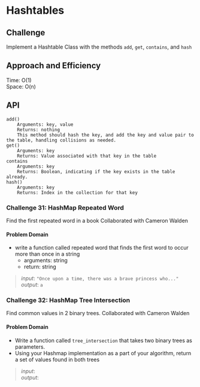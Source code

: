 # Hashtables

## Challenge

Implement a Hashtable Class with the methods `add`, `get`, `contains`, and `hash`

## Approach and Efficiency

Time: O(1) \
Space: O(n)

## API
```plaintext
add()
    Arguments: key, value
    Returns: nothing
    This method should hash the key, and add the key and value pair to the table, handling collisions as needed.
get()
    Arguments: key
    Returns: Value associated with that key in the table
contains
    Arguments: key
    Returns: Boolean, indicating if the key exists in the table already.
hash()
    Arguments: key
    Returns: Index in the collection for that key
```

### Challenge 31: HashMap Repeated Word

Find the first repeated word in a book
Collaborated with Cameron Walden

#### Problem Domain

- write a function called repeated word that finds the first word to occur more than once in a string
  - arguments: string
  - return: string

> *input*: `"Once upon a time, there was a brave princess who..."` \
> *output*: `a`

### Challenge 32: HashMap Tree Intersection

Find common values in 2 binary trees.
Collaborated with Cameron Walden

#### Problem Domain

- Write a function called `tree_intersection` that takes two binary trees as parameters.
- Using your Hashmap implementation as a part of your algorithm, return a set of values found in both trees

> *input*: \
> *output*: 